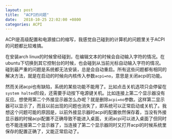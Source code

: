 ```yaml
---
layout: post
title:  "ACPI的问题"
date:   2018-10-25 22:02:00 +0800
categories: ACPI
---
```



ACPI是高级配置和电源接口的缩写，我感觉自己碰到的计算机的问题里关于ACPI的问题都比较难搞。

在安装arch linux的时候曾经碰到，在编辑文本的时候会自动输入字符的情况。在ubuntu下切换到其它控制台的时候，也会碰到从当前光标自动输入字符的情况。碰到最严重的问题是系统都无法安装，总是会自动重启。所有这些问题都有相同的解决方法，就是在启动的时候向内核传入参数`acpi=no`，意思是关闭acpi的功能。

然而关闭acpi也有缺陷，系统的某些功能不能用了。比如点击关机选项只会停留在`system halted`阶段，还需要手动按下电源键关机。比如连接上第二个显示器没有反应。想使用第二个外接显示器怎么办呢？就是删除`acpi=no`参数。这样第二显示器可以显示了，而且以前出现的问题也消失了，即系统可以正常启动或关机了。我想这个问题可能的原因是，以前外接显示器时acpi的配置依然保存着，当没有外接显示器的时候acpi配置不正确导致不能进入桌面，关闭acpi可以进入桌面了但同时也不能连接第二个显示器了，当连接了第二个显示器同时又打开acpi的时候系统里保存的配置正确了，又能正常启动了。
